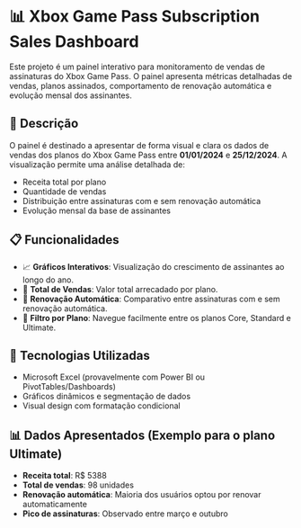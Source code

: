 # 📊 Xbox Game Pass Subscription Sales Dashboard

Este projeto é um painel interativo para monitoramento de vendas de assinaturas do Xbox Game Pass. O painel apresenta métricas detalhadas de vendas, planos assinados, comportamento de renovação automática e evolução mensal dos assinantes.

## 🧾 Descrição

O painel é destinado a apresentar de forma visual e clara os dados de vendas dos planos do Xbox Game Pass entre **01/01/2024** e **25/12/2024**. A visualização permite uma análise detalhada de:

- Receita total por plano
- Quantidade de vendas
- Distribuição entre assinaturas com e sem renovação automática
- Evolução mensal da base de assinantes

## 📋 Funcionalidades

- 📈 **Gráficos Interativos**: Visualização do crescimento de assinantes ao longo do ano.
- 💸 **Total de Vendas**: Valor total arrecadado por plano.
- 🔄 **Renovação Automática**: Comparativo entre assinaturas com e sem renovação automática.
- 📅 **Filtro por Plano**: Navegue facilmente entre os planos Core, Standard e Ultimate.

## 📌 Tecnologias Utilizadas

- Microsoft Excel (provavelmente com Power BI ou PivotTables/Dashboards)
- Gráficos dinâmicos e segmentação de dados
- Visual design com formatação condicional

## 📊 Dados Apresentados (Exemplo para o plano Ultimate)

- **Receita total**: R$ 5388
- **Total de vendas**: 98 unidades
- **Renovação automática**: Maioria dos usuários optou por renovar automaticamente
- **Pico de assinaturas**: Observado entre março e outubro
